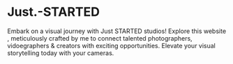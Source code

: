 # Just.-STARTED
Embark on a visual journey with Just STARTED studios! Explore this website , meticulously crafted by me to connect talented photographers, vidoegraphers &amp; creators with exciting opportunities. Elevate your visual storytelling today with your cameras.
